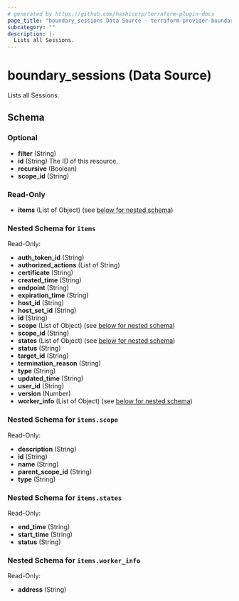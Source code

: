 ```yaml
---
# generated by https://github.com/hashicorp/terraform-plugin-docs
page_title: "boundary_sessions Data Source - terraform-provider-boundary"
subcategory: ""
description: |-
  Lists all Sessions.
---
```


# boundary_sessions (Data Source)

Lists all Sessions.



<!-- schema generated by tfplugindocs -->
## Schema

### Optional

- **filter** (String)
- **id** (String) The ID of this resource.
- **recursive** (Boolean)
- **scope_id** (String)

### Read-Only

- **items** (List of Object) (see [below for nested schema](#nestedatt--items))

<a id="nestedatt--items"></a>
### Nested Schema for `items`

Read-Only:

- **auth_token_id** (String)
- **authorized_actions** (List of String)
- **certificate** (String)
- **created_time** (String)
- **endpoint** (String)
- **expiration_time** (String)
- **host_id** (String)
- **host_set_id** (String)
- **id** (String)
- **scope** (List of Object) (see [below for nested schema](#nestedobjatt--items--scope))
- **scope_id** (String)
- **states** (List of Object) (see [below for nested schema](#nestedobjatt--items--states))
- **status** (String)
- **target_id** (String)
- **termination_reason** (String)
- **type** (String)
- **updated_time** (String)
- **user_id** (String)
- **version** (Number)
- **worker_info** (List of Object) (see [below for nested schema](#nestedobjatt--items--worker_info))

<a id="nestedobjatt--items--scope"></a>
### Nested Schema for `items.scope`

Read-Only:

- **description** (String)
- **id** (String)
- **name** (String)
- **parent_scope_id** (String)
- **type** (String)


<a id="nestedobjatt--items--states"></a>
### Nested Schema for `items.states`

Read-Only:

- **end_time** (String)
- **start_time** (String)
- **status** (String)


<a id="nestedobjatt--items--worker_info"></a>
### Nested Schema for `items.worker_info`

Read-Only:

- **address** (String)


